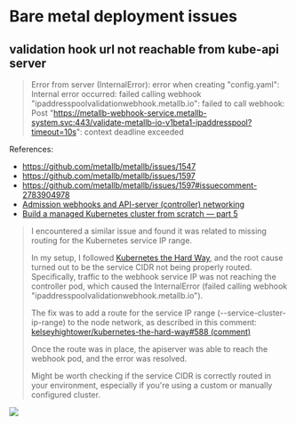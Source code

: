 
# Bare metal deployment issues

## validation hook url not reachable from kube-api server

> Error from server (InternalError): error when creating "config.yaml": Internal error occurred: failed calling webhook "ipaddresspoolvalidationwebhook.metallb.io": failed to call webhook: Post "https://metallb-webhook-service.metallb-system.svc:443/validate-metallb-io-v1beta1-ipaddresspool?timeout=10s": context deadline exceeded

References:
* https://github.com/metallb/metallb/issues/1547
* https://github.com/metallb/metallb/issues/1597
* https://github.com/metallb/metallb/issues/1597#issuecomment-2783904978
* [Admission webhooks and API-server (controller) networking](https://github.com/kelseyhightower/kubernetes-the-hard-way/issues/588)
* [Build a managed Kubernetes cluster from scratch — part 5](https://medium.com/@norlin.t/build-a-managed-kubernetes-cluster-from-scratch-part-5-a4c22f0c0245)

> I encountered a similar issue and found it was related to missing routing for the Kubernetes service IP range.
> 
> In my setup, I followed [Kubernetes the Hard Way](https://github.com/kelseyhightower/kubernetes-the-hard-way), and the root cause turned out to be the service CIDR not being properly routed. Specifically, traffic to the webhook service IP was not reaching the controller pod, which caused the InternalError (failed calling webhook "ipaddresspoolvalidationwebhook.metallb.io").
>  
> The fix was to add a route for the service IP range (--service-cluster-ip-range) to the node network, as described in this comment:  
[kelseyhightower/kubernetes-the-hard-way#588 (comment)](https://github.com/kelseyhightower/kubernetes-the-hard-way/issues/588#issuecomment-2783825235)
> 
> Once the route was in place, the apiserver was able to reach the webhook pod, and the error was resolved.
> 
> Might be worth checking if the service CIDR is correctly routed in your environment, especially if you're using a custom or manually configured cluster.

![](Pasted%20image%2020250609215622.png)